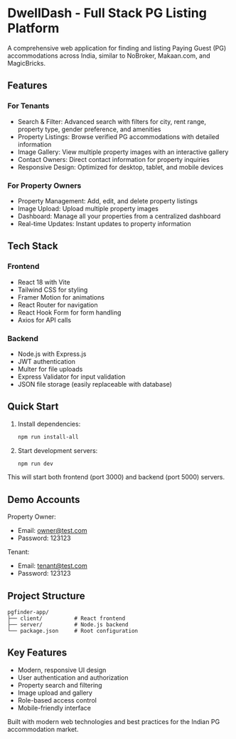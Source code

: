 # DwellDash - Full Stack PG Listing Platform

A comprehensive web application for finding and listing Paying Guest (PG) accommodations across India, similar to NoBroker, Makaan.com, and MagicBricks.

## Features

### For Tenants
- Search & Filter: Advanced search with filters for city, rent range, property type, gender preference, and amenities
- Property Listings: Browse verified PG accommodations with detailed information
- Image Gallery: View multiple property images with an interactive gallery
- Contact Owners: Direct contact information for property inquiries
- Responsive Design: Optimized for desktop, tablet, and mobile devices

### For Property Owners
- Property Management: Add, edit, and delete property listings
- Image Upload: Upload multiple property images
- Dashboard: Manage all your properties from a centralized dashboard
- Real-time Updates: Instant updates to property information

## Tech Stack

### Frontend
- React 18 with Vite
- Tailwind CSS for styling
- Framer Motion for animations
- React Router for navigation
- React Hook Form for form handling
- Axios for API calls

### Backend
- Node.js with Express.js
- JWT authentication
- Multer for file uploads
- Express Validator for input validation
- JSON file storage (easily replaceable with database)

## Quick Start

1. Install dependencies:
   ```bash
   npm run install-all
   ```

2. Start development servers:
   ```bash
   npm run dev
   ```

This will start both frontend (port 3000) and backend (port 5000) servers.

## Demo Accounts

Property Owner:
- Email: owner@test.com
- Password: 123123

Tenant:
- Email: tenant@test.com  
- Password: 123123

## Project Structure

```
pgfinder-app/
├── client/          # React frontend
├── server/          # Node.js backend
└── package.json     # Root configuration
```

## Key Features

- Modern, responsive UI design
- User authentication and authorization
- Property search and filtering
- Image upload and gallery
- Role-based access control
- Mobile-friendly interface

Built with modern web technologies and best practices for the Indian PG accommodation market.

<!-- Deployment trigger: Fixed Vite build for Vercel -->
